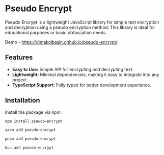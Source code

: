 # Pseudo Encrypt

Pseudo Encrypt is a lightweight JavaScript library for simple text encryption and decryption using a pseudo encryption method. This library is ideal for educational purposes or basic obfuscation needs.

Demo - https://dimakolbasin.github.io/pseudo-encrypt/

## Features

- **Easy to Use:** Simple API for encrypting and decrypting text.
- **Lightweight:** Minimal dependencies, making it easy to integrate into any project.
- **TypeScript Support:** Fully typed for better development experience.

## Installation

Install the package via npm:

```bash
npm install pseudo-encrypt

yarn add pseudo-encrypt

pnpm add pseudo-encrypt

bun add pseudo-encrypt

